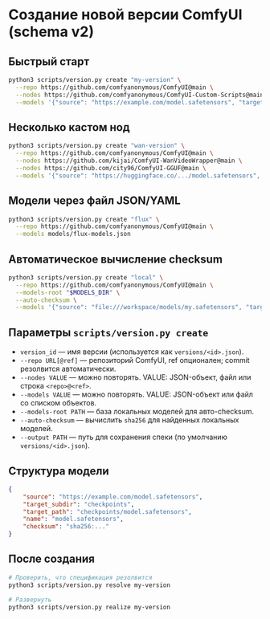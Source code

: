 # Создание новой версии ComfyUI (schema v2)

## Быстрый старт

```bash
python3 scripts/version.py create "my-version" \
  --repo https://github.com/comfyanonymous/ComfyUI@main \
  --nodes https://github.com/comfyanonymous/ComfyUI-Custom-Scripts@main \
  --models '{"source": "https://example.com/model.safetensors", "target_subdir": "checkpoints"}'
```

## Несколько кастом нод

```bash
python3 scripts/version.py create "wan-version" \
  --repo https://github.com/comfyanonymous/ComfyUI@main \
  --nodes https://github.com/kijai/ComfyUI-WanVideoWrapper@main \
  --nodes https://github.com/city96/ComfyUI-GGUF@main \
  --models '{"source": "https://huggingface.co/.../model.safetensors", "target_subdir": "unet"}'
```

## Модели через файл JSON/YAML

```bash
python3 scripts/version.py create "flux" \
  --repo https://github.com/comfyanonymous/ComfyUI@main \
  --models models/flux-models.json
```

## Автоматическое вычисление checksum

```bash
python3 scripts/version.py create "local" \
  --repo https://github.com/comfyanonymous/ComfyUI@main \
  --models-root "$MODELS_DIR" \
  --auto-checksum \
  --models '{"source": "file:///workspace/models/my.safetensors", "target_subdir": "checkpoints"}'
```

## Параметры `scripts/version.py create`

-   `version_id` — имя версии (используется как `versions/<id>.json`).
-   `--repo URL[@ref]` — репозиторий ComfyUI, ref опционален; commit резолвится автоматически.
-   `--nodes VALUE` — можно повторять. VALUE: JSON-объект, файл или строка `<repo>@<ref>`.
-   `--models VALUE` — можно повторять. VALUE: JSON-объект или файл со списком объектов.
-   `--models-root PATH` — база локальных моделей для авто-checksum.
-   `--auto-checksum` — вычислить `sha256` для найденных локальных моделей.
-   `--output PATH` — путь для сохранения спеки (по умолчанию `versions/<id>.json`).

## Структура модели

```json
{
    "source": "https://example.com/model.safetensors",
    "target_subdir": "checkpoints",
    "target_path": "checkpoints/model.safetensors",
    "name": "model.safetensors",
    "checksum": "sha256:..."
}
```

## После создания

```bash
# Проверить, что спецификация резолвится
python3 scripts/version.py resolve my-version

# Развернуть
python3 scripts/version.py realize my-version
```
